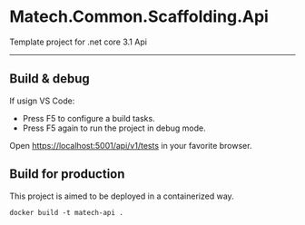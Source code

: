 # Matech.Common.Scaffolding.Api

Template project for .net core 3.1 Api

---

## Build & debug

If usign VS Code:

* Press F5 to configure a build tasks.
* Press F5 again to run the project in debug mode.

Open [https://localhost:5001/api/v1/tests](https://localhost:5001/api/v1/tests) in your favorite browser.

## Build for production

This project is aimed to be deployed in a containerized way.

```
docker build -t matech-api .
```

